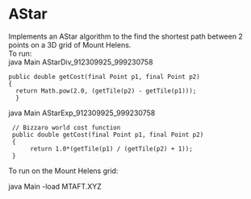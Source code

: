 # AStar
Implements an AStar algorithm to the find the shortest path between 2 points on a 3D grid of Mount Helens.  
To run:   
java Main AStarDiv_912309925_999230758  

```
public double getCost(final Point p1, final Point p2)
{
  return Math.pow(2.0, (getTile(p2) - getTile(p1)));
  }
```
java Main AStarExp_912309925_999230758

```
 // Bizzaro world cost function
 public double getCost(final Point p1, final Point p2)
 {
      return 1.0*(getTile(p1) / (getTile(p2) + 1));
 }
```
To run on the Mount Helens grid:

java Main <AIModule> -load MTAFT.XYZ 



